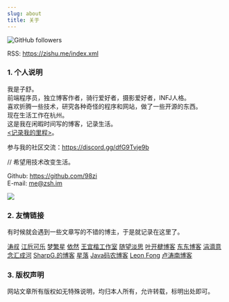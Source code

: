 ```yaml
---
slug: about
title: 关于
---
```


![GitHub followers](https://img.shields.io/github/followers/98zi)

RSS: <a href="https://zishu.me/index.xml" target="_blank">https://zishu.me/index.xml</a>

### 1. 个人说明

我是子舒。  
前端程序员，独立博客作者，骑行爱好者，摄影爱好者，INFJ人格。  
喜欢折腾一些技术，研究各种奇怪的程序和网站，做了一些开源的东西。  
现在生活工作在杭州。  
这是我在闲暇时间写的博客，记录生活。  
[<记录我的里程>](/riding/)。

参与我的社区交流：<a href="https://discord.gg/dfG9Tvje9b" target="_blank">https://discord.gg/dfG9Tvje9b</a>

// 希望用技术改变生活。

Github: https://github.com/98zi  
E-mail: me@zsh.im


![](https://github-profile-summary-cards.vercel.app/api/cards/profile-details?username=98zi&theme=nord_dark)


### 2. 友情链接

有时候就会遇到一些文章写的不错的博主，于是就记录在这里了。

[涛叔](https://taoshu.in)
[江卮可乐](https://emo.ijann.com/)
[梦繁星](https://blog.emoao.com)
[依然](https://wind.ink)
[王宜楷工作室](http://www.wangyikai.com)
[随望淡思](https://www.lushaojun.com)
[叶开楗博客](https://xn--qpru0x.cn)
[东东博客](http://blog.shutwin.com)
[涓滴意念汇成河](http://www.zahui.top)
[SharpG.的博客](https://www.sharpgan.com)
[星落](https://urosi.cn)
[Java码农博客](https://ichochy.com)
[Leon Fong](https://www.leonfong.me/)
[卢涛南博客](https://lutaonan.com/)

### 3. 版权声明

网站文章所有版权如无特殊说明，均归本人所有，允许转载，标明出处即可。
